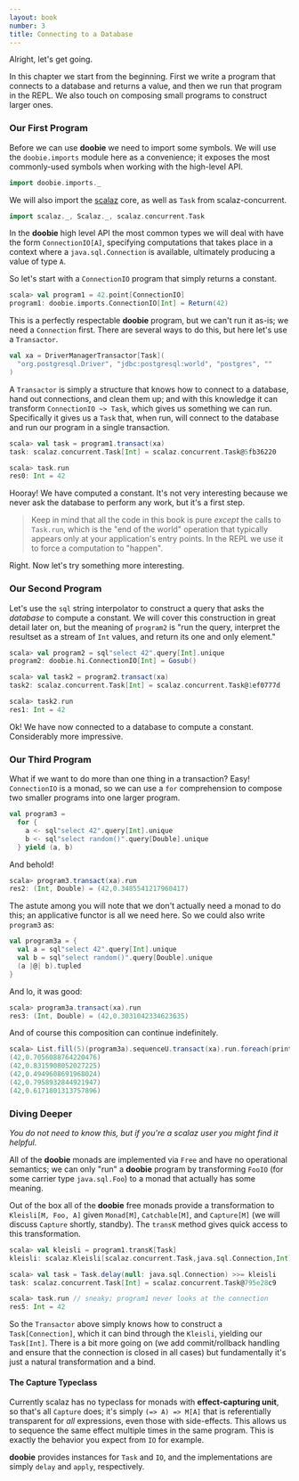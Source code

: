 ```yaml
---
layout: book
number: 3
title: Connecting to a Database
---
```


Alright, let's get going.

In this chapter we start from the beginning. First we write a program that connects to a database and returns a value, and then we run that program in the REPL. We also touch on composing small programs to construct larger ones.

### Our First Program

Before we can use **doobie** we need to import some symbols. We will use the `doobie.imports` module here as a convenience; it exposes the most commonly-used symbols when working with the high-level API.

```scala
import doobie.imports._
```

We will also import the [scalaz](https://github.com/scalaz/scalaz) core, as well as `Task` from scalaz-concurrent.

```scala
import scalaz._, Scalaz._, scalaz.concurrent.Task
```

In the **doobie** high level API the most common types we will deal with have the form `ConnectionIO[A]`, specifying computations that takes place in a context where a `java.sql.Connection` is available, ultimately producing a value of type `A`.

So let's start with a `ConnectionIO` program that simply returns a constant.

```scala
scala> val program1 = 42.point[ConnectionIO]
program1: doobie.imports.ConnectionIO[Int] = Return(42)
```

This is a perfectly respectable **doobie** program, but we can't run it as-is; we need a `Connection` first. There are several ways to do this, but here let's use a `Transactor`.

```scala
val xa = DriverManagerTransactor[Task](
  "org.postgresql.Driver", "jdbc:postgresql:world", "postgres", ""
)
```

A `Transactor` is simply a structure that knows how to connect to a database, hand out connections, and clean them up; and with this knowledge it can transform `ConnectionIO ~> Task`, which gives us something we can run. Specifically it gives us a `Task` that, when run, will connect to the database and run our program in a single transaction.

```scala
scala> val task = program1.transact(xa)
task: scalaz.concurrent.Task[Int] = scalaz.concurrent.Task@5fb36220

scala> task.run
res0: Int = 42
```

Hooray! We have computed a constant. It's not very interesting because we never ask the database to perform any work, but it's a first step.

> Keep in mind that all the code in this book is pure *except* the calls to `Task.run`, which is the "end of the world" operation that typically appears only at your application's entry points. In the REPL we use it to force a computation to "happen".

Right. Now let's try something more interesting.

### Our Second Program

Let's use the `sql` string interpolator to construct a query that asks the *database* to compute a constant. We will cover this construction in great detail later on, but the meaning of `program2` is "run the query, interpret the resultset as a stream of `Int` values, and return its one and only element."

```scala
scala> val program2 = sql"select 42".query[Int].unique
program2: doobie.hi.ConnectionIO[Int] = Gosub()

scala> val task2 = program2.transact(xa)
task2: scalaz.concurrent.Task[Int] = scalaz.concurrent.Task@1ef0777d

scala> task2.run
res1: Int = 42
```

Ok! We have now connected to a database to compute a constant. Considerably more impressive. 


### Our Third Program

What if we want to do more than one thing in a transaction? Easy! `ConnectionIO` is a monad, so we can use a `for` comprehension to compose two smaller programs into one larger program.

```scala
val program3 = 
  for {
    a <- sql"select 42".query[Int].unique
    b <- sql"select random()".query[Double].unique
  } yield (a, b)
```

And behold!

```scala
scala> program3.transact(xa).run
res2: (Int, Double) = (42,0.3485541217960417)
```

The astute among you will note that we don't actually need a monad to do this; an applicative functor is all we need here. So we could also write `program3` as:

```scala
val program3a = {
  val a = sql"select 42".query[Int].unique
  val b = sql"select random()".query[Double].unique
  (a |@| b).tupled
}
```

And lo, it was good:

```scala
scala> program3a.transact(xa).run
res3: (Int, Double) = (42,0.3031042334623635)
```

And of course this composition can continue indefinitely.

```scala
scala> List.fill(5)(program3a).sequenceU.transact(xa).run.foreach(println)
(42,0.7056088764220476)
(42,0.8315908052027225)
(42,0.4949608691968024)
(42,0.7958932844921947)
(42,0.6171801313757896)
```


### Diving Deeper

*You do not need to know this, but if you're a scalaz user you might find it helpful.*

All of the **doobie** monads are implemented via `Free` and have no operational semantics; we can only "run" a **doobie** program by transforming `FooIO` (for some carrier type `java.sql.Foo`) to a monad that actually has some meaning. 

Out of the box all of the **doobie** free monads provide a transformation to `Kleisli[M, Foo, A]` given `Monad[M]`, `Catchable[M]`, and `Capture[M]` (we will discuss `Capture` shortly, standby). The `transK` method gives quick access to this transformation.

```scala
scala> val kleisli = program1.transK[Task] 
kleisli: scalaz.Kleisli[scalaz.concurrent.Task,java.sql.Connection,Int] = Kleisli(<function1>)

scala> val task = Task.delay(null: java.sql.Connection) >>= kleisli
task: scalaz.concurrent.Task[Int] = scalaz.concurrent.Task@795e28c9

scala> task.run // sneaky; program1 never looks at the connection
res5: Int = 42
```

So the `Transactor` above simply knows how to construct a `Task[Connection]`, which it can bind through the `Kleisli`, yielding our `Task[Int]`. There is a bit more going on (we add commit/rollback handling and ensure that the connection is closed in all cases) but fundamentally it's just a natural transformation and a bind.

#### The Capture Typeclass

Currently scalaz has no typeclass for monads with **effect-capturing unit**, so that's all `Capture` does; it's simply `(=> A) => M[A]` that is referentially transparent for *all* expressions, even those with side-effects. This allows us to sequence the same effect multiple times in the same program. This is exactly the behavior you expect from `IO` for example. 

**doobie** provides instances for `Task` and `IO`, and the implementations are simply `delay` and `apply`, respectively.




